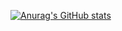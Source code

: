 [![Anurag's GitHub stats](https://github-readme-stats.vercel.app/api?username=yasuhitoiida&count_private=true&theme=cobalt)](https://github.com/yasuhitoiida/github-readme-stats)
